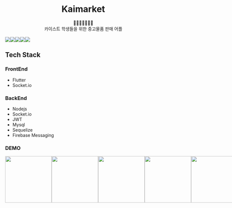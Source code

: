<h1 align="center">Kaimarket</h1>
<div align="center">
  👩🎁🎁🎁🎁🎁👨
</div>
<div align="center">
  카이스트 학생들을 위한 중고물품 판매 어플
</div>

<br/>
<div align="center" style="display:flex;">
  <img src="https://img.shields.io/static/v1?label=KAIST&message=Market&color=orange" />
  <img src="https://img.shields.io/github/languages/top/beygee/kaimarket" />
  <img src="https://img.shields.io/github/commit-activity/m/beygee/kaimarket"/>
  <img src="https://img.shields.io/github/last-commit/beygee/kaimarket"/>
  <img src="https://img.shields.io/github/license/beygee/kaimarket" />
</div>

## Tech Stack

### FrontEnd

- Flutter
- Socket.io

### BackEnd

- Nodejs
- Socket.io
- JWT
- Mysql
- Sequelize
- Firebase Messaging

### DEMO

<div style="display:flex">
  <img src="https://github.com/LoakickBangu/madcamp_week_3/blob/master/images/1.gif" width="150">
  <img src="https://github.com/LoakickBangu/madcamp_week_3/blob/master/images/2.gif" width="150">
  <img src="https://github.com/LoakickBangu/madcamp_week_3/blob/master/images/3.gif" width="150">
  <img src="https://github.com/LoakickBangu/madcamp_week_3/blob/master/images/4.gif" width="150">
  <img src="https://github.com/LoakickBangu/madcamp_week_3/blob/master/images/5.gif" width="150">
</div>
